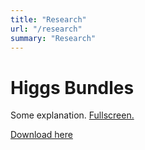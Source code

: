 ```yaml
---
title: "Research"
url: "/research"
summary: "Research"
---
```


# Higgs Bundles

Some explanation. <a href="/HiggsBundles.pdf">Fullscreen.</a>

<object style="width:100%; height: 15em;" data="/HiggsBundles.pdf" type="application/pdf">
    <a href="/HiggsBundles.pdf">Download here</a>
</object>